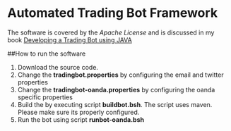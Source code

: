 # Automated Trading Bot Framework

The software is covered by the *Apache License* and is discussed in my book [Developing a Trading Bot using JAVA](http://www.leanpub.com/tradingbot)

##How to run the software

1. Download the source code.
2. Change the **tradingbot.properties** by configuring the email and twitter properties
3. Change the **tradingbot-oanda.properties** by configuring the oanda specific properties
4. Build the by executing script **buildbot.bsh**. The script uses maven. Please make sure its properly configured.
5. Run the bot using script **runbot-oanda.bsh**
